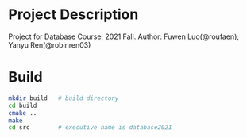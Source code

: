 # Project Description
Project for Database Course, 2021 Fall.
Author: Fuwen Luo(@roufaen), Yanyu Ren(@robinren03)

# Build
```sh
mkdir build   # build directory
cd build
cmake ..
make
cd src        # executive name is database2021
```
